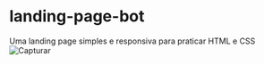 # landing-page-bot
 Uma landing page simples e responsiva para praticar HTML e CSS
![Capturar](https://user-images.githubusercontent.com/86021871/217049286-18834d81-1a95-41e6-a76b-4f364fa12998.PNG)
